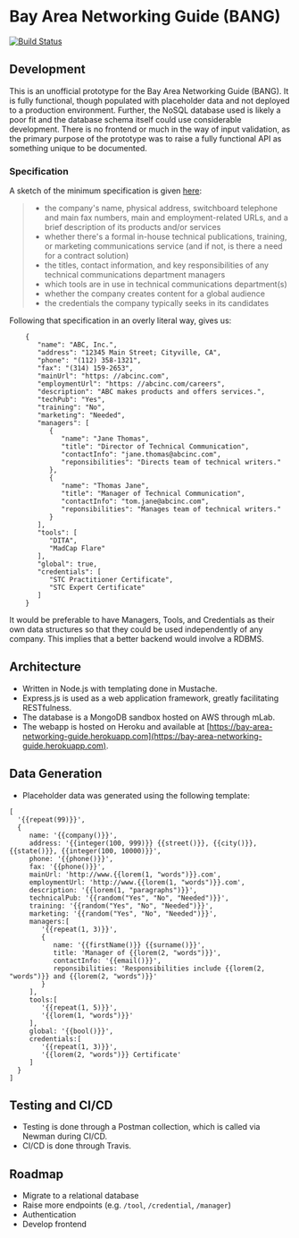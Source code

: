 # Bay Area Networking Guide (BANG)
[![Build Status](https://travis-ci.com/brandondavid/BANG.svg?branch=master)](https://travis-ci.com/brandondavid/BANG)

## Development
This is an unofficial prototype for the Bay Area Networking Guide (BANG).  It is fully functional, though populated with placeholder data and not deployed to a production environment.  Further, the NoSQL database used is likely a poor fit and the database schema itself could use considerable development.  There is no frontend or much in the way of input validation, as the primary purpose of the prototype was to raise a fully functional API as something unique to be documented.

### Specification
A sketch of the minimum specification is given [here](http://www.synergistech.com/bang-leader.html):
> - the company's name, physical address, switchboard telephone and main fax numbers, main and employment-related URLs, and a brief description of its products and/or services
> - whether there's a formal in-house technical publications, training, or marketing communications service (and if not, is there a need for a contract solution)
> - the titles, contact information, and key responsibilities of any technical communications department managers
> - which tools are in use in technical communications department(s)
> - whether the company creates content for a global audience
> - the credentials the company typically seeks in its candidates

Following that specification in an overly literal way, gives us:
```
    {
       "name": "ABC, Inc.",
       "address": "12345 Main Street; Cityville, CA",
       "phone": "(112) 358-1321",
       "fax": "(314) 159-2653",
       "mainUrl": "https: //abcinc.com",
       "employmentUrl": "https: //abcinc.com/careers",
       "description": "ABC makes products and offers services.",
       "techPub": "Yes",
       "training": "No",
       "marketing": "Needed",
       "managers": [
          {
             "name": "Jane Thomas",
             "title": "Director of Technical Communication",
             "contactInfo": "jane.thomas@abcinc.com",
             "reponsibilities": "Directs team of technical writers."
          },
          {
             "name": "Thomas Jane",
             "title": "Manager of Technical Communication",
             "contactInfo": "tom.jane@abcinc.com",
             "reponsibilities": "Manages team of technical writers."
          }
       ],
       "tools": [
          "DITA",
          "MadCap Flare"
       ],
       "global": true,
       "credentials": [
          "STC Practitioner Certificate",
          "STC Expert Certificate"
       ]
    }
```
It would be preferable to have Managers, Tools, and Credentials as their own data structures so that they could be used independently of any company.  This implies that a better backend would involve a RDBMS.

## Architecture
- Written in Node.js with templating done in Mustache.
- Express.js is used as a web application framework, greatly facilitating RESTfulness.
- The database is a MongoDB sandbox hosted on AWS through mLab.
- The webapp is hosted on Heroku and available at [https://bay-area-networking-guide.herokuapp.com](https://bay-area-networking-guide.herokuapp.com).

## Data Generation
- Placeholder data was generated using the following template:
```
[
  '{{repeat(99)}}',
  {
     name: '{{company()}}',
     address: '{{integer(100, 999)}} {{street()}}, {{city()}}, {{state()}}, {{integer(100, 10000)}}',
     phone: '{{phone()}}',
     fax: '{{phone()}}',
     mainUrl: 'http://www.{{lorem(1, "words")}}.com',
     employmentUrl: 'http://www.{{lorem(1, "words")}}.com',
     description: '{{lorem(1, "paragraphs")}}',
     technicalPub: '{{random("Yes", "No", "Needed")}}',
     training: '{{random("Yes", "No", "Needed")}}',
     marketing: '{{random("Yes", "No", "Needed")}}',
     managers:[
        '{{repeat(1, 3)}}',
        {
           name: '{{firstName()}} {{surname()}}',
           title: 'Manager of {{lorem(2, "words")}}',
           contactInfo: '{{email()}}',
           reponsibilities: 'Responsibilities include {{lorem(2, "words")}} and {{lorem(2, "words")}}'
        }
     ],
     tools:[
        '{{repeat(1, 5)}}',
        '{{lorem(1, "words")}}'
     ],
     global: '{{bool()}}',
     credentials:[
        '{{repeat(1, 3)}}',
        '{{lorem(2, "words")}} Certificate'
     ]
  }
]
```

## Testing and CI/CD
- Testing is done through a Postman collection, which is called via Newman during CI/CD.
- CI/CD is done through Travis.

## Roadmap
- Migrate to a relational database  
- Raise more endpoints (e.g. `/tool`, `/credential`, `/manager`)
- Authentication
- Develop frontend

